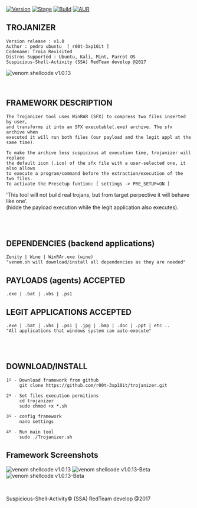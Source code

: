 [![Version](https://img.shields.io/badge/Trojanizer-v1.0-brightgreen.svg?maxAge=259200)]()
[![Stage](https://img.shields.io/badge/Release-Beta-orange.svg)]()
[![Build](https://img.shields.io/badge/Supported_OS-Linux-orange.svg)]()
[![AUR](https://img.shields.io/aur/license/yaourt.svg)]()


## TROJANIZER
    Version release : v1.0
    Author : pedro ubuntu  [ r00t-3xp10it ]
    Codename: Troia_Revisited
    Distros Supported : Ubuntu, Kali, Mint, Parrot OS
    Suspicious-Shell-Activity (SSA) RedTeam develop @2017

![venom shellcode v1.0.13](http://i.cubeupload.com/bYQ6Jc8.png)

<br />

## FRAMEWORK DESCRIPTION
    The Trojanizer tool uses WinRAR (SFX) to compress two files inserted by user,
    and transforms it into an SFX executable(.exe) archive. The sfx archive when
    executed it will run both files (our payload and the legit appl at the same time).

    To make the archive less suspicious at execution time, trojanizer will replace
    the default icon (.ico) of the sfx file with a user-selected one, it also allows
    to execute a program/command before the extraction/execution of the two files.
    To activate the Presetup funtion: [ settings -> PRE_SETUP=ON ]

   'This tool will not build real trojans, but from target perpective it will behave like one'.<br />
   (hidde the payload execution while the legit application also executes).

<br /><br />

## DEPENDENCIES (backend applications)
    Zenity | Wine | WinRAr.exe (wine)
    "venom.sh will download/install all dependencies as they are needed"


## PAYLOADS (agents) ACCEPTED
    .exe | .bat | .vbs | .ps1


## LEGIT APPLICATIONS ACCEPTED
    .exe | .bat | .vbs | .ps1 | .jpg | .bmp | .doc | .ppt | etc ..
    "All applications that windows system can auto-execute"

<br /><br />

## DOWNLOAD/INSTALL
    1º - Download framework from github
         git clone https://github.com/r00t-3xp10it/trojanizer.git

    2º - Set files execution permitions
         cd trojanizer
         sudo chmod +x *.sh

    3º - config framework
         nano settings

    4º - Run main tool
         sudo ./Trojanizer.sh



## Framework Screenshots
![venom shellcode v1.0.13](http://i.cubeupload.com/6yNJGG4.png)
![venom shellcode v1.0.13-Beta](http://i.cubeupload.com/n7N6xee.png)
![venom shellcode v1.0.13-Beta](http://i.cubeupload.com/jWpj7f3.png)


<br />


Suspicious-Shell-Activity© (SSA) RedTeam develop @2017



